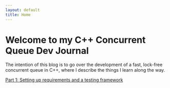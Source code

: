 ```yaml
---
layout: default
title: Home
---
```


# Welcome to my C++ Concurrent Queue Dev Journal

The intention of this blog is to go over the development of a fast, lock-free concurrent queue in C++, where I describe the things I learn along the way.

[Part 1: Setting up requirements and a testing framework](part1.md)
